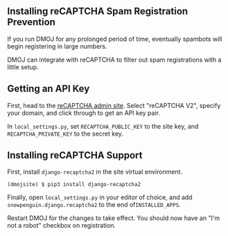 ## Installing reCAPTCHA Spam Registration Prevention

If you run DMOJ for any prolonged period of time, eventually spambots will begin registering in large numbers.

DMOJ can integrate with reCAPTCHA to filter out spam registrations with a little setup.

## Getting an API Key

First, head to the [reCAPTCHA admin site](https://www.google.com/recaptcha/admin).
Select "reCAPTCHA V2", specify your domain, and click through to get an API key pair.

In `local_settings.py`, set `RECAPTCHA_PUBLIC_KEY` to the site key, and `RECAPTCHA_PRIVATE_KEY` to the secret key.

## Installing reCAPTCHA Support

First, install `django-recaptcha2` in the site virtual environment.

```shell-session
(dmojsite) $ pip3 install django-recaptcha2
```

Finally, open `local_settings.py` in your editor of choice, and add `snowpenguin.django.recaptcha2` to the end of`INSTALLED_APPS`.

Restart DMOJ for the changes to take effect. You should now have an "I'm not a robot" checkbox on registration.
